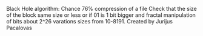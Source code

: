 Black Hole algorithm:
Chance 76% compression of a file
Check that the size of the block same size or less or if 01 is 1 bit bigger and fractal manipulation of bits about 2^26 varations sizes from 10-8191.
Created by Jurijus Pacalovas 
